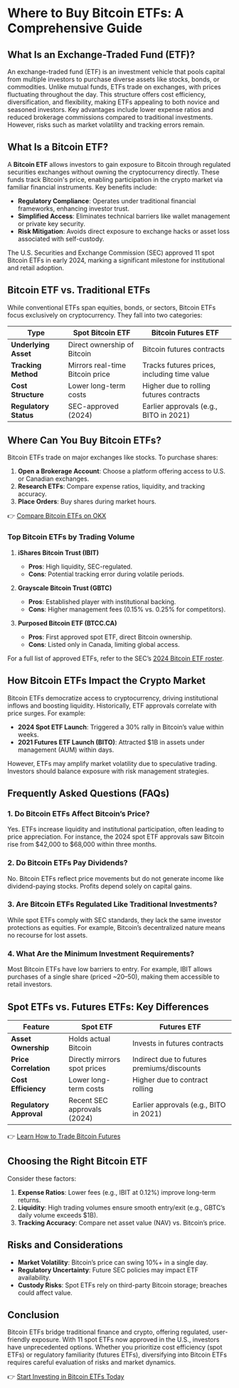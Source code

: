 # Where to Buy Bitcoin ETFs: A Comprehensive Guide  

## What Is an Exchange-Traded Fund (ETF)?  

An exchange-traded fund (ETF) is an investment vehicle that pools capital from multiple investors to purchase diverse assets like stocks, bonds, or commodities. Unlike mutual funds, ETFs trade on exchanges, with prices fluctuating throughout the day. This structure offers cost efficiency, diversification, and flexibility, making ETFs appealing to both novice and seasoned investors. Key advantages include lower expense ratios and reduced brokerage commissions compared to traditional investments. However, risks such as market volatility and tracking errors remain.  

## What Is a Bitcoin ETF?  

A **Bitcoin ETF** allows investors to gain exposure to Bitcoin through regulated securities exchanges without owning the cryptocurrency directly. These funds track Bitcoin's price, enabling participation in the crypto market via familiar financial instruments. Key benefits include:  
- **Regulatory Compliance**: Operates under traditional financial frameworks, enhancing investor trust.  
- **Simplified Access**: Eliminates technical barriers like wallet management or private key security.  
- **Risk Mitigation**: Avoids direct exposure to exchange hacks or asset loss associated with self-custody.  

The U.S. Securities and Exchange Commission (SEC) approved 11 spot Bitcoin ETFs in early 2024, marking a significant milestone for institutional and retail adoption.  

## Bitcoin ETF vs. Traditional ETFs  

While conventional ETFs span equities, bonds, or sectors, Bitcoin ETFs focus exclusively on cryptocurrency. They fall into two categories:  

| **Type**               | **Spot Bitcoin ETF**                     | **Bitcoin Futures ETF**                  |  
|-------------------------|------------------------------------------|-------------------------------------------|  
| **Underlying Asset**    | Direct ownership of Bitcoin              | Bitcoin futures contracts                 |  
| **Tracking Method**     | Mirrors real-time Bitcoin price          | Tracks futures prices, including time value |  
| **Cost Structure**      | Lower long-term costs                    | Higher due to rolling futures contracts   |  
| **Regulatory Status**   | SEC-approved (2024)                      | Earlier approvals (e.g., BITO in 2021)   |  

## Where Can You Buy Bitcoin ETFs?  

Bitcoin ETFs trade on major exchanges like stocks. To purchase shares:  
1. **Open a Brokerage Account**: Choose a platform offering access to U.S. or Canadian exchanges.  
2. **Research ETFs**: Compare expense ratios, liquidity, and tracking accuracy.  
3. **Place Orders**: Buy shares during market hours.  

👉 [Compare Bitcoin ETFs on OKX](https://bit.ly/okx-bonus)  

### Top Bitcoin ETFs by Trading Volume  

1. **iShares Bitcoin Trust (IBIT)**  
   - **Pros**: High liquidity, SEC-regulated.  
   - **Cons**: Potential tracking error during volatile periods.  

2. **Grayscale Bitcoin Trust (GBTC)**  
   - **Pros**: Established player with institutional backing.  
   - **Cons**: Higher management fees (0.15% vs. 0.25% for competitors).  

3. **Purposed Bitcoin ETF (BTCC.CA)**  
   - **Pros**: First approved spot ETF, direct Bitcoin ownership.  
   - **Cons**: Listed only in Canada, limiting global access.  

For a full list of approved ETFs, refer to the SEC’s [2024 Bitcoin ETF roster](https://www.sec.gov/).  

## How Bitcoin ETFs Impact the Crypto Market  

Bitcoin ETFs democratize access to cryptocurrency, driving institutional inflows and boosting liquidity. Historically, ETF approvals correlate with price surges. For example:  
- **2024 Spot ETF Launch**: Triggered a 30% rally in Bitcoin’s value within weeks.  
- **2021 Futures ETF Launch (BITO)**: Attracted $1B in assets under management (AUM) within days.  

However, ETFs may amplify market volatility due to speculative trading. Investors should balance exposure with risk management strategies.  

## Frequently Asked Questions (FAQs)  

### **1. Do Bitcoin ETFs Affect Bitcoin’s Price?**  
Yes. ETFs increase liquidity and institutional participation, often leading to price appreciation. For instance, the 2024 spot ETF approvals saw Bitcoin rise from $42,000 to $68,000 within three months.  

### **2. Do Bitcoin ETFs Pay Dividends?**  
No. Bitcoin ETFs reflect price movements but do not generate income like dividend-paying stocks. Profits depend solely on capital gains.  

### **3. Are Bitcoin ETFs Regulated Like Traditional Investments?**  
While spot ETFs comply with SEC standards, they lack the same investor protections as equities. For example, Bitcoin’s decentralized nature means no recourse for lost assets.  

### **4. What Are the Minimum Investment Requirements?**  
Most Bitcoin ETFs have low barriers to entry. For example, IBIT allows purchases of a single share (priced ~$20–$50), making them accessible to retail investors.  

## Spot ETFs vs. Futures ETFs: Key Differences  

| **Feature**              | **Spot ETF**                          | **Futures ETF**                          |  
|--------------------------|----------------------------------------|-------------------------------------------|  
| **Asset Ownership**      | Holds actual Bitcoin                   | Invests in futures contracts              |  
| **Price Correlation**    | Directly mirrors spot prices           | Indirect due to futures premiums/discounts|  
| **Cost Efficiency**      | Lower long-term costs                  | Higher due to contract rolling            |  
| **Regulatory Approval**  | Recent SEC approvals (2024)            | Earlier approvals (e.g., BITO in 2021)   |  

👉 [Learn How to Trade Bitcoin Futures](https://bit.ly/okx-bonus)  

## Choosing the Right Bitcoin ETF  

Consider these factors:  
1. **Expense Ratios**: Lower fees (e.g., IBIT at 0.12%) improve long-term returns.  
2. **Liquidity**: High trading volumes ensure smooth entry/exit (e.g., GBTC’s daily volume exceeds $1B).  
3. **Tracking Accuracy**: Compare net asset value (NAV) vs. Bitcoin’s price.  

## Risks and Considerations  

- **Market Volatility**: Bitcoin’s price can swing 10%+ in a single day.  
- **Regulatory Uncertainty**: Future SEC policies may impact ETF availability.  
- **Custody Risks**: Spot ETFs rely on third-party Bitcoin storage; breaches could affect value.  

## Conclusion  

Bitcoin ETFs bridge traditional finance and crypto, offering regulated, user-friendly exposure. With 11 spot ETFs now approved in the U.S., investors have unprecedented options. Whether you prioritize cost efficiency (spot ETFs) or regulatory familiarity (futures ETFs), diversifying into Bitcoin ETFs requires careful evaluation of risks and market dynamics.  

👉 [Start Investing in Bitcoin ETFs Today](https://bit.ly/okx-bonus)